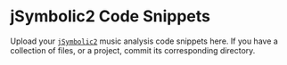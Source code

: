 # jSymbolic2 Code Snippets

Upload your [```jSymbolic2```](https://github.com/DDMAL/jSymbolic2) music analysis code snippets here. If you have a collection of files, or a project, commit its corresponding directory. 
